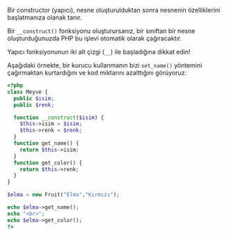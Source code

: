 Bir constructor (yapıcı), nesne oluşturulduktan sonra nesnenin özelliklerini başlatmanıza olanak tanır.

Bir `__construct()` fonksiyonu oluşturursanız, bir sınıftan bir nesne oluşturduğunuzda PHP bu işlevi otomatik olarak çağıracaktır.

Yapıcı fonksiyonunun iki alt çizgi (`__`) ile başladığına dikkat edin!

Aşağıdaki örnekte, bir kurucu kullanmanın bizi `set_name()` yöntemini çağırmaktan kurtardığını ve kod miktarını azalttığını görüyoruz:

```PHP title:'Constructor (Yapıcı) Metotlar' hl:6-8
<?php
class Meyve {
  public $isim;
  public $renk;

  function __construct($isim) {
    $this->isim = $isim;
    $this->renk = $renk;
  }
  function get_name() {
    return $this->isim;
  }
  function get_color() {
    return $this->renk;
  }
}

$elma = new Fruit("Elma","Kırmızı");

echo $elma->get_name();
echo "<br>";
echo $elma->get_color();
?>
```

